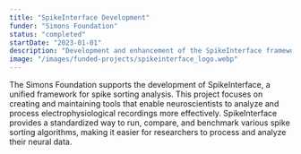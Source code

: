```yaml
---
title: "SpikeInterface Development"
funder: "Simons Foundation"
status: "completed"
startDate: "2023-01-01"
description: "Development and enhancement of the SpikeInterface framework for spike sorting"
image: "/images/funded-projects/spikeinterface_logo.webp"
---
```


The Simons Foundation supports the development of SpikeInterface, a unified framework for spike sorting analysis. This project focuses on creating and maintaining tools that enable neuroscientists to analyze and process electrophysiological recordings more effectively. SpikeInterface provides a standardized way to run, compare, and benchmark various spike sorting algorithms, making it easier for researchers to process and analyze their neural data.
